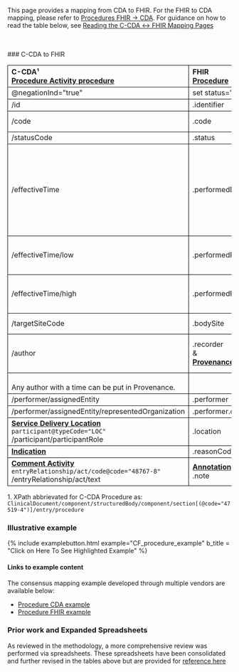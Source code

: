 <style>
td, th {
   border: 1px solid black!important;
}
</style>

This page provides a mapping from CDA to FHIR. For the FHIR to CDA mapping, please refer to [Procedures FHIR → CDA](./FC-procedures.html). For guidance on how to read the table below, see [Reading the C-CDA ↔ FHIR Mapping Pages](./mappingGuidance.html)

<br />
<br />
### C-CDA to FHIR

|C-CDA¹<br/>[Procedure Activity procedure](http://hl7.org/cda/stds/ccda/draft1/StructureDefinition-2.16.840.1.113883.10.20.22.4.14.html)|FHIR<br/>[Procedure](http://hl7.org/fhir/us/core/StructureDefinition-us-core-procedure.html)|Transform Steps|
|:----|:----|:----|
|@negationInd="true"|set status="not-done"||
|/id|.identifier|[CDA id ↔ FHIR identifier](mappingGuidance.html#cda-id--fhir-identifier)|
|/code|.code|[CDA coding ↔ FHIR CodeableConcept](mappingGuidance.html#cda-coding--fhir-codeableconcept)|
|/statusCode|.status|[CDA statusCode → FHIR status](./ConceptMap-CF-ProcedureStatus.html)|
|/effectiveTime|.performedDateTime|**Constraint**: Use this when effectiveTime@value is populated<br/>[CDA ↔ FHIR Time/Dates](mappingGuidance.html#cda--fhir-timedates) <br/> If no effectiveTime content is provided, put the FHIR [`data-absent-reason`] (https://hl7.org/fhir/R4/extension-data-absent-reason.html) extension on the `performedDateTime` element.|
|/effectiveTime/low|.performedPeriod.start|**Constraint**: Use this when effectiveTime@value is not populated<br/>[CDA ↔ FHIR Time/Dates](mappingGuidance.html#cda--fhir-timedates)
|/effectiveTime/high|.performedPeriod.end|**Constraint**: Use this when effectiveTime@value is not populated<br/>[CDA ↔ FHIR Time/Dates](mappingGuidance.html#cda--fhir-timedates)
|/targetSiteCode|.bodySite|[CDA coding ↔ FHIR CodeableConcept](mappingGuidance.html#cda-coding--fhir-codeableconcept)|
|/author|.recorder<br/>&<br/>**[Provenance](http://hl7.org/fhir/us/core/StructureDefinition-us-core-procedure.html)**|<br/>[CDA ↔ FHIR Provenance](mappingGuidance.html#cda--fhir-provenance) <br/>If a latest author can be identified, map to .recorder.
<br/>Any author with a time can be put in Provenance.|
|/performer/assignedEntity|.performer|[CDA ↔ FHIR Provenance](mappingGuidance.html#cda--fhir-provenance)|
|/performer/assignedEntity/representedOrganization|.performer.onBehalfOf|[CDA ↔ FHIR Provenance](mappingGuidance.html#cda--fhir-provenance)|
|**[Service Delivery Location](http://hl7.org/cda/stds/ccda/draft1/StructureDefinition-2.16.840.1.113883.10.20.22.4.32.html)**<br/>```participant@typeCode="LOC"```<br/>/participant/participantRole|.location||
|**[Indication](http://hl7.org/cda/stds/ccda/draft1/StructureDefinition-2.16.840.1.113883.10.20.22.4.19.html)**|.reasonCode||
|**[Comment Activity](http://hl7.org/cda/stds/ccda/draft1/StructureDefinition-2.16.840.1.113883.10.20.22.4.64.html)**<br/>```entryRelationship/act/code@code="48767-8"```<br/>/entryRelationship/act/text|**[Annotation](https://hl7.org/fhir/datatypes.html#Annotation)**<br/>.note|

1\. XPath abbrievated for C-CDA Procedure as: <br/> ```ClinicalDocument/component/structuredBody/component/section[(@code="47519-4")]/entry/procedure```

### Illustrative example

{% include examplebutton.html example="CF_procedure_example" b_title = "Click on Here To See Highlighted Example" %}

#### Links to example content

The consensus mapping example developed through multiple vendors are available below:
* [Procedure CDA example](./Binary-CF-procedure.html)
* [Procedure FHIR example](./Procedure-CF-procedure.html)


### Prior work and Expanded Spreadsheets

As reviewed in the methodology, a more comprehensive review was performed via spreadsheets. These spreadsheets have been consolidated and further revised in the tables above but are provided for [reference here](https://github.com/HL7/ccda-on-fhir/blob/master/mappings/CF/CCDA-FHIR%20Procedure.csv) 
